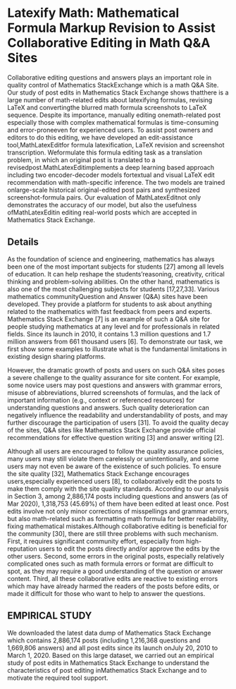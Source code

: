 # Latexify Math: Mathematical Formula Markup Revision to Assist Collaborative Editing in Math Q&A Sites
Collaborative editing questions and answers plays an important role in quality control of Mathematics StackExchange which is a math Q&A Site. Our study of post edits in Mathematics Stack Exchange shows thatthere is a large number of math-related edits about latexifying formulas, revising LaTeX and convertingthe blurred math formula screenshots to LaTeX sequence. Despite its importance, manually editing onemath-related post especially those with complex mathematical formulas is time-consuming and error-proneeven for experienced users. To assist post owners and editors to do this editing, we have developed an edit-assistance tool,MathLatexEditfor formula latexification, LaTeX revision and screenshot transcription. Weformulate this formula editing task as a translation problem, in which an original post is translated to a revisedpost.MathLatexEditimplements a deep learning based approach including two encoder-decoder models fortextual and visual LaTeX edit recommendation with math-specific inference. The two models are trained onlarge-scale historical original-edited post pairs and synthesized screenshot-formula pairs. Our evaluation of MathLatexEditnot only demonstrates the accuracy of our model, but also the usefulness ofMathLatexEditin editing real-world posts which are accepted in Mathematics Stack Exchange.

## Details

As the foundation of science and engineering, mathematics has always been one of the most important subjects for students [27] among all levels of education. It can help reshape the students’reasoning, creativity, critical thinking and problem-solving abilities. On the other hand, mathematics is also one of the most challenging subjects for students [17,27,33]. Various mathematics communityQuestion and Answer (Q&A) sites have been developed. They provide a platform for students to ask about anything related to the mathematics with fast feedback from peers and experts. Mathematics Stack Exchange [7] is an example of such a Q&A site for people studying mathematics at any level and for professionals in related fields. Since its launch in 2010, it contains 1.3 million questions and 1.7 million answers from 661 thousand users [6]. To demonstrate our task, we first show some examples to illustrate what is the fundamental limitations in existing design sharing platforms.

However, the dramatic growth of posts and users on such Q&A sites poses a severe challenge to the quality assurance for site content. For example, some novice users may post questions and answers with grammar errors, misuse of abbreviations, blurred screenshots of formulas, and the lack of important information (e.g., context or referenced resources) for understanding questions and answers. Such quality deterioration can negatively influence the readability and understandability of posts, and may further discourage the participation of users [31]. To avoid the quality decay of the sites, Q&A sites like Mathematics Stack Exchange provide official recommendations for effective question writing [3] and answer writing [2].

Although all users are encouraged to follow the quality assurance policies, many users may still violate them carelessly or unintentionally, and some users may not even be aware of the existence of such policies. To ensure the site quality [32], Mathematics Stack Exchange encourages users,especially experienced users [8], to collaboratively edit the posts to make them comply with the site quality standards. According to our analysis in Section 3, among 2,886,174 posts including questions and answers (as of Mar 2020), 1,318,753 (45.69%) of them have been edited at least once. Post edits involve not only minor corrections of misspellings and grammar errors, but also math-related such as formatting math formula for better readability, fixing mathematical mistakes.Although collaborative editing is beneficial for the community [30], there are still three problems with such mechanism. First, it requires significant community effort, especially from high-reputation users to edit the posts directly and/or approve the edits by the other users. Second, some errors in the original posts, especially relatively complicated ones such as math formula errors or format are difficult to spot, as they may require a good understanding of the question or answer content. Third, all these collaborative edits are reactive to existing errors which may have already harmed the readers of the posts before edits, or made it difficult for those who want to help to answer the questions.

## EMPIRICAL STUDY 
We downloaded the latest data dump of Mathematics Stack Exchange which contains 2,886,174 posts (including 1,216,368 questions and 1,669,806 answers) and all post edits since its launch onJuly 20, 2010 to March 1, 2020. Based on this large dataset, we carried out an empirical study of post edits in Mathematics Stack Exchange to understand the characteristics of post editing inMathematics Stack Exchange and to motivate the required tool support.

